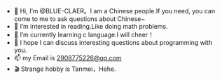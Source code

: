 - 👋 Hi, I’m @BLUE-CLAER。I am a Chinese people.If you need, you can come to me to ask questions about Chinese~
- 👀 I’m interested in reading.Like doing math problems.
- 🌱 I’m currently learning c language.I will cheer！
- 💞️ I hope I can discuss interesting questions about programming with you.
- 📫 my Email is 2908775226@qq.com
- 🎬 Strange hobby is Tanmei，Hehe.
<!---
“今天的天空像一封深蓝色的情书。”
--->
